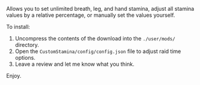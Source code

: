 Allows you to set unlimited breath, leg, and hand stamina, adjust all stamina values by a relative percentage, or manually set the values yourself.

To install:

1. Uncompress the contents of the download into the `./user/mods/` directory.
2. Open the `CustomStamina/config/config.json` file to adjust raid time options.
3. Leave a review and let me know what you think.

Enjoy.
